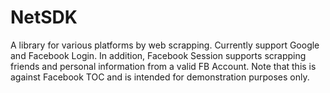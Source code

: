 # NetSDK
A library for various platforms by web scrapping.
Currently support Google and Facebook Login. In addition, Facebook Session supports scrapping friends and personal information from a valid FB Account. Note that this is against Facebook TOC and is intended for demonstration purposes only.
